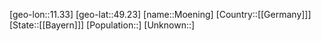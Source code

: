﻿---
location: [49.23,11.33]
type: City
tags:
- geo/City


SpocWebEntityId: 32698
isDeleted: false
confidential: public

---
[geo-lon::11.33]
[geo-lat::49.23]
[name::Moening]
[Country::[[Germany]]]
[State::[[Bayern]]]
[Population::]
[Unknown::]

